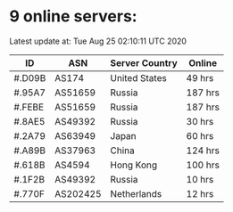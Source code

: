 # 9 online servers:

Latest update at: Tue Aug 25 02:10:11 UTC 2020

| ID | ASN | Server Country | Online |
| -- | --- | -------------- | ------ |
| #.D09B | AS174 | United States | 49 hrs |
| #.95A7 | AS51659 | Russia | 187 hrs |
| #.FEBE | AS51659 | Russia | 187 hrs |
| #.8AE5 | AS49392 | Russia | 30 hrs |
| #.2A79 | AS63949 | Japan | 60 hrs |
| #.A89B | AS37963 | China | 124 hrs |
| #.618B | AS4594 | Hong Kong | 100 hrs |
| #.1F2B | AS49392 | Russia | 10 hrs |
| #.770F | AS202425 | Netherlands | 12 hrs |

